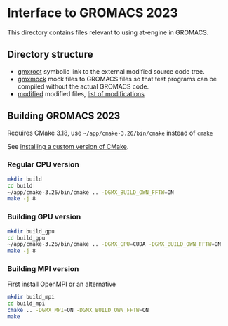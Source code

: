 # Interface to GROMACS 2023

This directory contains files relevant to using at-engine in GROMACS.

## Directory structure

* [gmxroot](gmxroot) symbolic link to the external modified source code tree.
* [gmxmock](gmxmock) mock files to GROMACS files so that test programs can be compiled without the actual GROMACS code.
* [modified](modified) modified files, [list of modifications](modified/README.md)

## Building GROMACS 2023

Requires CMake 3.18, use `~/app/cmake-3.26/bin/cmake` instead of `cmake`

See [installing a custom version of CMake](../../../../../doc/installing-custom-cmake.md).

### Regular CPU version

```sh
mkdir build
cd build
~/app/cmake-3.26/bin/cmake .. -DGMX_BUILD_OWN_FFTW=ON
make -j 8
```

### Building GPU version

```sh
mkdir build_gpu
cd build_gpu
~/app/cmake-3.26/bin/cmake .. -DGMX_GPU=CUDA -DGMX_BUILD_OWN_FFTW=ON
make -j 8
```

### Building MPI version

First install OpenMPI or an alternative

```sh
mkdir build_mpi
cd build_mpi
cmake .. -DGMX_MPI=ON -DGMX_BUILD_OWN_FFTW=ON
make
```
